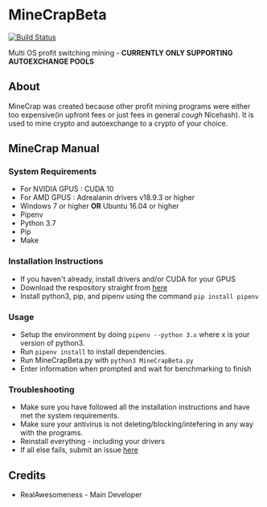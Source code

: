 # MineCrapBeta
[![Build Status](https://travis-ci.org/RealAwesomeness/MineCrapBeta.svg?branch=master)](https://travis-ci.org/RealAwesomeness/MineCrapBeta)

Multi OS profit switching mining - **CURRENTLY ONLY SUPPORTING AUTOEXCHANGE POOLS**

## About

MineCrap was created because other profit mining programs were either too expensive(in upfront fees or just fees in general *cough* Nicehash). It is used to mine crypto and autoexchange to a crypto of your choice.

## MineCrap Manual

### System Requirements

- For NVIDIA GPUS : CUDA 10
- For AMD GPUS : Adrealanin drivers v18.9.3 or higher
- Windows 7 or higher **OR** Ubuntu 16.04 or higher
- Pipenv
- Python 3.7
- Pip
- Make

### Installation Instructions

- If you haven&#39;t already, install drivers and/or CUDA for your GPUS
- Download the respository straight from [here](hhttps://github.com/RealAwesomeness/MineCrapBeta/archive/master.zip)
- Install python3, pip, and pipenv using the command `pip install pipenv`

### Usage

- Setup the environment by doing `pipenv --python 3.x` where x is your version of python3.
- Run `pipenv install` to install dependencies.
- Run MineCrapBeta.py with `python3 MineCrapBeta.py`
- Enter information when prompted and wait for benchmarking to finish

### Troubleshooting

- Make sure you have followed all the installation instructions and have met the system requirements.
- Make sure your antivirus is not deleting/blocking/intefering in any way with the programs.
- Reinstall everything - including your drivers
- If all else fails, submit an issue [here](http://github.com/RealAwesomeness/MineCrapBeta/issues)

## Credits

- RealAwesomeness - Main Developer
